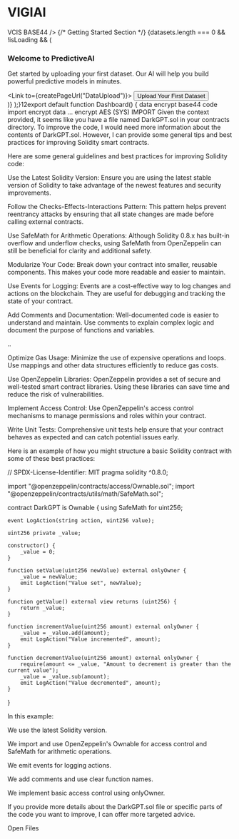 # VIGIAI
VCIS   BASE44    />                        <DataTable              title="Recent Datasets"              data={datasets}              columns={datasetColumns}              isLoading={isLoading}              emptyMessage="No datasets uploaded yet. Upload your first dataset to get started."            />          </div>          {/* Getting Started Section */}          {datasets.length === 0 && !isLoading && (            <div className="bg-gradient-to-br from-blue-50 to-indigo-50 rounded-2xl p-8 text-center border border-blue-100">              <div className="w-16 h-16 bg-gradient-to-br from-blue-500 to-blue-600 rounded-2xl flex items-center justify-center mx-auto mb-4">                <BarChart3 className="w-8 h-8 text-white" />              </div>              <h3 className="text-xl font-semibold text-slate-900 mb-2">Welcome to PredictiveAI</h3>              <p className="text-slate-600 mb-6 max-w-md mx-auto">                Get started by uploading your first dataset. Our AI will help you build powerful predictive models in minutes.              </p>              <Link to={createPageUrl("DataUpload")}>                <Button className="bg-gradient-to-r from-blue-600 to-blue-700 hover:from-blue-700 hover:to-blue-800 shadow-lg">                  <Database className="w-4 h-4 mr-2" />                  Upload Your First Dataset                </Button>              </Link>            </div>          )}        </div>      </div>    </div>  );}12export default function Dashboard() {
data encrypt
base44
 code import
encrypt data ...
encrypt
AES (SYS)
IMPORT
Given the context provided, it seems like you have a file named DarkGPT.sol in your contracts directory. To improve the code, I would need more information about the contents of DarkGPT.sol. However, I can provide some general tips and best practices for improving Solidity smart contracts.


Here are some general guidelines and best practices for improving Solidity code:




Use the Latest Solidity Version: Ensure you are using the latest stable version of Solidity to take advantage of the newest features and security improvements.




Follow the Checks-Effects-Interactions Pattern: This pattern helps prevent reentrancy attacks by ensuring that all state changes are made before calling external contracts.




Use SafeMath for Arithmetic Operations: Although Solidity 0.8.x has built-in overflow and underflow checks, using SafeMath from OpenZeppelin can still be beneficial for clarity and additional safety.




Modularize Your Code: Break down your contract into smaller, reusable components. This makes your code more readable and easier to maintain.




Use Events for Logging: Events are a cost-effective way to log changes and actions on the blockchain. They are useful for debugging and tracking the state of your contract.




Add Comments and Documentation: Well-documented code is easier to understand and maintain. Use comments to explain complex logic and document the purpose of functions and variables.


..

Optimize Gas Usage: Minimize the use of expensive operations and loops. Use mappings and other data structures efficiently to reduce gas costs.




Use OpenZeppelin Libraries: OpenZeppelin provides a set of secure and well-tested smart contract libraries. Using these libraries can save time and reduce the risk of vulnerabilities.




Implement Access Control: Use OpenZeppelin's access control mechanisms to manage permissions and roles within your contract.




Write Unit Tests: Comprehensive unit tests help ensure that your contract behaves as expected and can catch potential issues early.




Here is an example of how you might structure a basic Solidity contract with some of these best practices:



// SPDX-License-Identifier: MIT
pragma solidity ^0.8.0;

import "@openzeppelin/contracts/access/Ownable.sol";
import "@openzeppelin/contracts/utils/math/SafeMath.sol";

contract DarkGPT is Ownable {
    using SafeMath for uint256;

    event LogAction(string action, uint256 value);

    uint256 private _value;

    constructor() {
        _value = 0;
    }

    function setValue(uint256 newValue) external onlyOwner {
        _value = newValue;
        emit LogAction("Value set", newValue);
    }

    function getValue() external view returns (uint256) {
        return _value;
    }

    function incrementValue(uint256 amount) external onlyOwner {
        _value = _value.add(amount);
        emit LogAction("Value incremented", amount);
    }

    function decrementValue(uint256 amount) external onlyOwner {
        require(amount <= _value, "Amount to decrement is greater than the current value");
        _value = _value.sub(amount);
        emit LogAction("Value decremented", amount);
    }
}

In this example:



We use the latest Solidity version.

We import and use OpenZeppelin's Ownable for access control and SafeMath for arithmetic operations.

We emit events for logging actions.

We add comments and use clear function names.

We implement basic access control using onlyOwner.


If you provide more details about the DarkGPT.sol file or specific parts of the code you want to improve, I can offer more targeted advice.

Open Files
